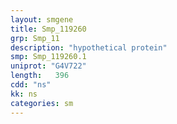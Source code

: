 ```yaml
---
layout: smgene
title: Smp_119260
grp: Smp_11
description: "hypothetical protein"
smp: Smp_119260.1
uniprot: "G4V722"
length:   396
cdd: "ns"
kk: ns
categories: sm
---
```

